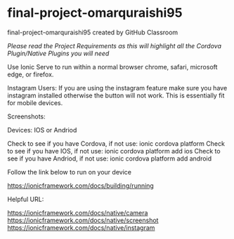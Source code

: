 # final-project-omarquraishi95
final-project-omarquraishi95 created by GitHub Classroom

*Please read the Project Requirements as this will highlight all the Cordova Plugin/Native Plugins you will need*

Use Ionic Serve to run within a normal browser chrome, safari, microsoft edge, or firefox.


Instagram Users:
If you are using the instagram feature make sure you have instagram installed otherwise the button will not work.  This is essentially fit for mobile devices.

Screenshots:



Devices: IOS or Andriod 

Check to see if you have Cordova, if not use: ionic cordova platform
Check to see if you have IOS, if not use: ionic cordova platform add ios
Check to see if you have Andriod, if not use: ionic cordova platform add android


Follow the link below to run on your device

https://ionicframework.com/docs/building/running


Helpful URL:

https://ionicframework.com/docs/native/camera
https://ionicframework.com/docs/native/screenshot
https://ionicframework.com/docs/native/instagram















